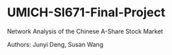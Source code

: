 # UMICH-SI671-Final-Project
Network Analysis of the Chinese A-Share Stock Market

Authors: Junyi Deng, Susan Wang
